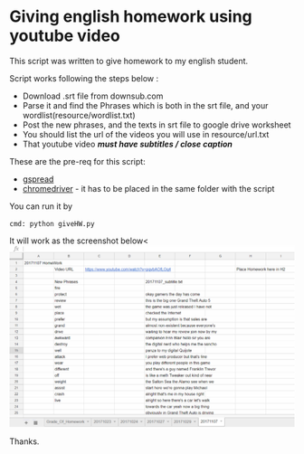 # Giving english homework using youtube video

This script was written to give homework to my english student.

Script works following the steps below :

* Download .srt file from downsub.com
* Parse it and find the Phrases which is both in the srt file, and your wordlist(resource/wordlist.txt)
* Post the new phrases, and the texts in srt file to google drive worksheet
* You should list the url of the videos you will use in resource/url.txt
* That youtube video ***must have subtitles / close caption***

These are the pre-req for this script:

 * [gspread](https://github.com/burnash/gspread)
 * [chromedriver](https://sites.google.com/a/chromium.org/chromedriver/downloads) - it has to be placed in the same folder with the script

You can run it by
```
cmd: python giveHW.py
```

It will work as the screenshot below<
![show.png](show.png)

Thanks.
